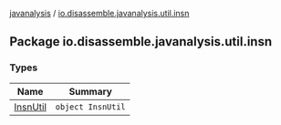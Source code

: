 [javanalysis](../index.md) / [io.disassemble.javanalysis.util.insn](./index.md)

## Package io.disassemble.javanalysis.util.insn

### Types

| Name | Summary |
|---|---|
| [InsnUtil](-insn-util/index.md) | `object InsnUtil` |
